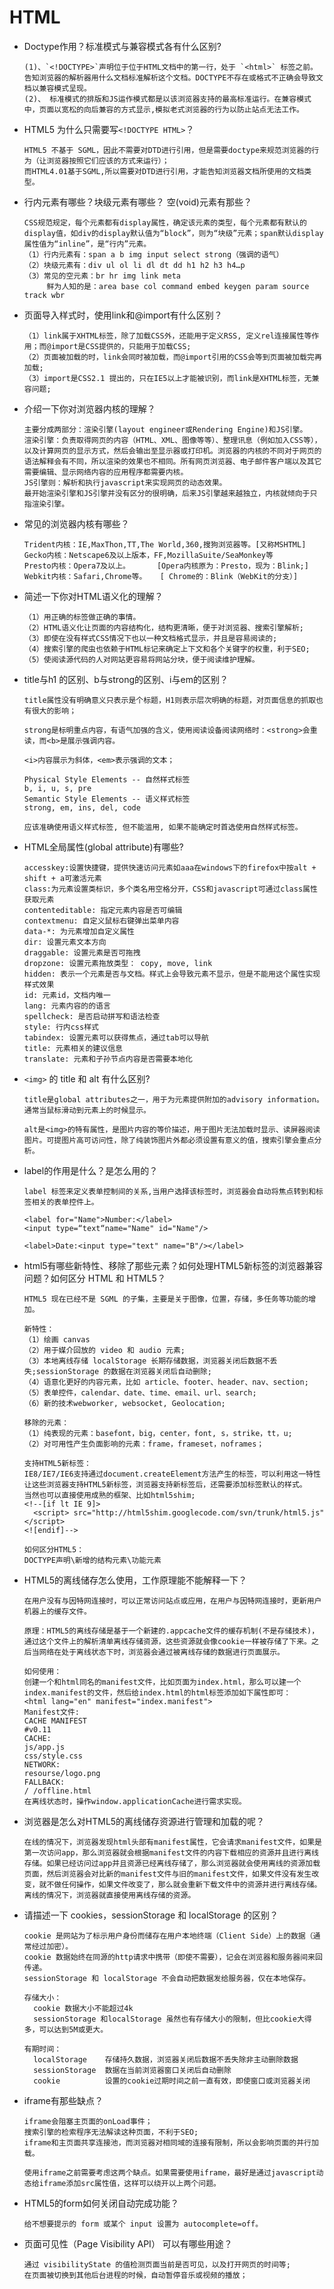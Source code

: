 # HTML

+ Doctype作用？标准模式与兼容模式各有什么区别?

      (1)、`<!DOCTYPE>`声明位于位于HTML文档中的第一行，处于 `<html>` 标签之前。告知浏览器的解析器用什么文档标准解析这个文档。DOCTYPE不存在或格式不正确会导致文档以兼容模式呈现。
      (2)、 标准模式的排版和JS运作模式都是以该浏览器支持的最高标准运行。在兼容模式中，页面以宽松的向后兼容的方式显示,模拟老式浏览器的行为以防止站点无法工作。

+ HTML5 为什么只需要写`<!DOCTYPE HTML>`？

      HTML5 不基于 SGML，因此不需要对DTD进行引用，但是需要doctype来规范浏览器的行为（让浏览器按照它们应该的方式来运行）；
      而HTML4.01基于SGML,所以需要对DTD进行引用，才能告知浏览器文档所使用的文档类型。

+ 行内元素有哪些？块级元素有哪些？ 空(void)元素有那些？

      CSS规范规定，每个元素都有display属性，确定该元素的类型，每个元素都有默认的display值，如div的display默认值为“block”，则为“块级”元素；span默认display属性值为“inline”，是“行内”元素。
      （1）行内元素有：span a b img input select strong（强调的语气）
      （2）块级元素有：div ul ol li dl dt dd h1 h2 h3 h4…p
      （3）常见的空元素：br hr img link meta
           鲜为人知的是：area base col command embed keygen param source track wbr

+ 页面导入样式时，使用link和@import有什么区别？

      （1）link属于XHTML标签，除了加载CSS外，还能用于定义RSS, 定义rel连接属性等作用；而@import是CSS提供的，只能用于加载CSS;
      （2）页面被加载的时，link会同时被加载，而@import引用的CSS会等到页面被加载完再加载;
      （3）import是CSS2.1 提出的，只在IE5以上才能被识别，而link是XHTML标签，无兼容问题;

+ 介绍一下你对浏览器内核的理解？

      主要分成两部分：渲染引擎(layout engineer或Rendering Engine)和JS引擎。
      渲染引擎：负责取得网页的内容（HTML、XML、图像等等）、整理讯息（例如加入CSS等），以及计算网页的显示方式，然后会输出至显示器或打印机。浏览器的内核的不同对于网页的语法解释会有不同，所以渲染的效果也不相同。所有网页浏览器、电子邮件客户端以及其它需要编辑、显示网络内容的应用程序都需要内核。
      JS引擎则：解析和执行javascript来实现网页的动态效果。
      最开始渲染引擎和JS引擎并没有区分的很明确，后来JS引擎越来越独立，内核就倾向于只指渲染引擎。

+ 常见的浏览器内核有哪些？

      Trident内核：IE,MaxThon,TT,The World,360,搜狗浏览器等。[又称MSHTML]
      Gecko内核：Netscape6及以上版本，FF,MozillaSuite/SeaMonkey等
      Presto内核：Opera7及以上。      [Opera内核原为：Presto，现为：Blink;]
      Webkit内核：Safari,Chrome等。   [ Chrome的：Blink（WebKit的分支）]

+ 简述一下你对HTML语义化的理解？

      （1）用正确的标签做正确的事情。
      （2）HTML语义化让页面的内容结构化，结构更清晰，便于对浏览器、搜索引擎解析;
      （3）即使在没有样式CSS情况下也以一种文档格式显示，并且是容易阅读的;
      （4）搜索引擎的爬虫也依赖于HTML标记来确定上下文和各个关键字的权重，利于SEO;
      （5）使阅读源代码的人对网站更容易将网站分块，便于阅读维护理解。

+ title与h1 的区别、b与strong的区别、i与em的区别？

      title属性没有明确意义只表示是个标题，H1则表示层次明确的标题，对页面信息的抓取也有很大的影响；

      strong是标明重点内容，有语气加强的含义，使用阅读设备阅读网络时：<strong>会重读，而<b>是展示强调内容。

      <i>内容展示为斜体，<em>表示强调的文本；

      Physical Style Elements -- 自然样式标签
      b, i, u, s, pre
      Semantic Style Elements -- 语义样式标签
      strong, em, ins, del, code

      应该准确使用语义样式标签, 但不能滥用, 如果不能确定时首选使用自然样式标签。

+ HTML全局属性(global attribute)有哪些?

      accesskey:设置快捷键，提供快速访问元素如aaa在windows下的firefox中按alt + shift + a可激活元素
      class:为元素设置类标识，多个类名用空格分开，CSS和javascript可通过class属性获取元素
      contenteditable: 指定元素内容是否可编辑
      contextmenu: 自定义鼠标右键弹出菜单内容
      data-*: 为元素增加自定义属性
      dir: 设置元素文本方向
      draggable: 设置元素是否可拖拽
      dropzone: 设置元素拖放类型： copy, move, link
      hidden: 表示一个元素是否与文档。样式上会导致元素不显示，但是不能用这个属性实现样式效果
      id: 元素id，文档内唯一
      lang: 元素内容的的语言
      spellcheck: 是否启动拼写和语法检查
      style: 行内css样式
      tabindex: 设置元素可以获得焦点，通过tab可以导航
      title: 元素相关的建议信息
      translate: 元素和子孙节点内容是否需要本地化

+ `<img>` 的 title 和 alt 有什么区别?

      title是global attributes之一，用于为元素提供附加的advisory information。通常当鼠标滑动到元素上的时候显示。

      alt是<img>的特有属性，是图片内容的等价描述，用于图片无法加载时显示、读屏器阅读图片。可提图片高可访问性，除了纯装饰图片外都必须设置有意义的值，搜索引擎会重点分析。

+ label的作用是什么？是怎么用的？

      label 标签来定义表单控制间的关系,当用户选择该标签时，浏览器会自动将焦点转到和标签相关的表单控件上。

      <label for="Name">Number:</label>
      <input type=“text“name="Name" id="Name"/>

      <label>Date:<input type="text" name="B"/></label>

+ html5有哪些新特性、移除了那些元素？如何处理HTML5新标签的浏览器兼容问题？如何区分 HTML 和 HTML5？

      HTML5 现在已经不是 SGML 的子集，主要是关于图像，位置，存储，多任务等功能的增加。

      新特性：
      （1）绘画 canvas
      （2）用于媒介回放的 video 和 audio 元素;
      （3）本地离线存储 localStorage 长期存储数据，浏览器关闭后数据不丢失;sessionStorage 的数据在浏览器关闭后自动删除;
      （4）语意化更好的内容元素，比如 article、footer、header、nav、section;
      （5）表单控件，calendar、date、time、email、url、search;
      （6）新的技术webworker, websocket, Geolocation;

      移除的元素：
      （1）纯表现的元素：basefont，big，center，font, s，strike，tt，u;
      （2）对可用性产生负面影响的元素：frame，frameset，noframes；

      支持HTML5新标签：
      IE8/IE7/IE6支持通过document.createElement方法产生的标签，可以利用这一特性让这些浏览器支持HTML5新标签，浏览器支持新标签后，还需要添加标签默认的样式。
      当然也可以直接使用成熟的框架、比如html5shim;
      <!--[if lt IE 9]>
        <script> src="http://html5shim.googlecode.com/svn/trunk/html5.js"</script>
      <![endif]-->

      如何区分HTML5：
      DOCTYPE声明\新增的结构元素\功能元素

+ HTML5的离线储存怎么使用，工作原理能不能解释一下？

      在用户没有与因特网连接时，可以正常访问站点或应用，在用户与因特网连接时，更新用户机器上的缓存文件。

      原理：HTML5的离线存储是基于一个新建的.appcache文件的缓存机制(不是存储技术)，通过这个文件上的解析清单离线存储资源，这些资源就会像cookie一样被存储了下来。之后当网络在处于离线状态下时，浏览器会通过被离线存储的数据进行页面展示。

      如何使用：
      创建一个和html同名的manifest文件，比如页面为index.html，那么可以建一个index.manifest的文件，然后给index.html的html标签添加如下属性即可：
      <html lang="en" manifest="index.manifest">
      Manifest文件:
      CACHE MANIFEST
      #v0.11
      CACHE:
      js/app.js
      css/style.css
      NETWORK:
      resourse/logo.png
      FALLBACK:
      / /offline.html
      在离线状态时，操作window.applicationCache进行需求实现。

+ 浏览器是怎么对HTML5的离线储存资源进行管理和加载的呢？

      在线的情况下，浏览器发现html头部有manifest属性，它会请求manifest文件，如果是第一次访问app，那么浏览器就会根据manifest文件的内容下载相应的资源并且进行离线存储。如果已经访问过app并且资源已经离线存储了，那么浏览器就会使用离线的资源加载页面，然后浏览器会对比新的manifest文件与旧的manifest文件，如果文件没有发生改变，就不做任何操作，如果文件改变了，那么就会重新下载文件中的资源并进行离线存储。
      离线的情况下，浏览器就直接使用离线存储的资源。

+ 请描述一下 cookies，sessionStorage 和 localStorage 的区别？

      cookie 是网站为了标示用户身份而储存在用户本地终端（Client Side）上的数据（通常经过加密）。
      cookie 数据始终在同源的http请求中携带（即使不需要），记会在浏览器和服务器间来回传递。
      sessionStorage 和 localStorage 不会自动把数据发给服务器，仅在本地保存。

      存储大小：
        cookie 数据大小不能超过4k
        sessionStorage 和localStorage 虽然也有存储大小的限制，但比cookie大得多，可以达到5M或更大。

      有期时间：
        localStorage    存储持久数据，浏览器关闭后数据不丢失除非主动删除数据
        sessionStorage  数据在当前浏览器窗口关闭后自动删除
        cookie          设置的cookie过期时间之前一直有效，即使窗口或浏览器关闭

+ iframe有那些缺点？

      iframe会阻塞主页面的onLoad事件；
      搜索引擎的检索程序无法解读这种页面，不利于SEO;
      iframe和主页面共享连接池，而浏览器对相同域的连接有限制，所以会影响页面的并行加载。

      使用iframe之前需要考虑这两个缺点。如果需要使用iframe，最好是通过javascript动态给iframe添加src属性值，这样可以绕开以上两个问题。

+ HTML5的form如何关闭自动完成功能？

      给不想要提示的 form 或某个 input 设置为 autocomplete=off。

+ 页面可见性（Page Visibility API） 可以有哪些用途？

      通过 visibilityState 的值检测页面当前是否可见，以及打开网页的时间等;
      在页面被切换到其他后台进程的时候，自动暂停音乐或视频的播放；

